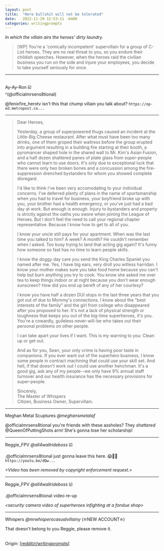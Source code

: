 ```yaml
---
layout: post
title:  "Hero bullshit will not be tolerated"
date:   2022-11-29 12:53:11 -0400
categories: writingprompts
---
```

*In which the villain airs the heroes' dirty laundry.*

> [WP] You're a 'comically incompetent' supervillain for a group of C-List heroes. They are no real threat to you, so you endure their childish speeches. However, when the heroes raid the civilian business you run on the side and injure your employees, you decide to take yourself seriously for once.

---
&nbsp;  
Ay-Ay-Ron ☑️  
^(@officialmrsens8tional)

@fenixfire\_herotv isn't this that chump villain you talk about? `https://op-ed.metropost.co...`

----
> Dear Heroes,
>
> Yesterday, a group of superpowered thugs caused an incident at the Little-Big Cheese restaurant. After what must have been too many drinks, one of them groped their waitress before the group erupted into argument resulting in a building fire starting at their booth, a pyromancer shaped hole in the shared wall to Mr. Kim's Asian Fusion, and a half dozen shattered panes of plate glass from super-people who cannot learn to use doors. It's only due to exceptional luck that there were only two broken bones and a concussion among the fire-suppression drenched bystanders for whom you showed complete disregard.
>
> I'd like to think I've been very accomodating to your individual concerns. I've deferred plenty of plans in the name of sportsmanship when you had to travel for business, your boyfriend broke up with you, your brother had a health emergency, or you've just had a bad day at work. But enough is enough. Injury to bystanders and property is strictly against the oaths you swore when joining the League of Heroes. But I don't feel the need to call your regional chapter representative. Because I know how to get to all of you.
>
> I know your uncle still pays for your apartment. When was the last time you talked to him? A week? A month? He couldn't remember when I asked. Too busy trying to land that acting gig again? It's funny how someone so fast has no time to learn people skills.
>
> I know the doggy day care you send the King Charles Spaniel you named after me. Yes, I have big ears, very droll you witless harridan. I know your mother makes sure you take food home because you can't help but burn anything you try to cook. You know she asked me over tea to keep things indoor or at night because you don't wear enough sunscreen? How did you end up bereft of any of her courtesy?
>
> I know you have half a dozen DUI stops in the last three years that you got out of due to Mommy's connections. I know about the "best interests of the family" and the girl from college who disappeared after you proposed to her. It's not a lack of physical strength or toughness that keeps you out of the big-time superheroes, it's you. You're a cowardly, guileless never-will-be who takes out their personal problems on other people.
>
> I can take apart your lives if I want. This is my warning to you: Clean up or get out. 
>
> And as for you, Sean, your only crime is having poor taste in companions. If you ever want out of the superhero business, I know some people in contract machining that could use your skill set. And hell, if that doesn't work out I could use another henchman. It's a good gig, ask any of my people--we only have 9% annual staff turnover and our health insurance has the necessary provisions for super-people.
>
> Sincerely,  
> The Master of Whispers  
> Citizen, Business Owner, Supervillain.

----
Meghan Metal Scuptures *@meghansmetalaf*

@officialmrsens8tional you're friends with these assholes? They *shattered* @QueenOfPuttingShots arm! She's gonna lose her scholarship!

----
Reggie\_FPV *@all4wallrideboss* ☑️

.@officialmrsens8tional just gonna leave this here. 😱🤦🏻 `https://youtu.be/dQw...`

*&lt;Video has been removed by copyright enforcement request.&gt;*

----
Reggie\_FPV *@all4wallrideboss* ☑️

.@officialmrsens8tional video re-up 

*&lt;security camera video of superheroes infighting at a fondue shop&gt;*

----
Whispers *@mrwhisperscasualvillainy* (✮NEW ACCOUNT✮)

That doesn't belong to you Reggie, please remove it.

&nbsp;  
Origin: \[[reddit/r/writingprompts](https://www.reddit.com/r/WritingPrompts/comments/z76hqs/wp_youre_a_comically_incompetent_supervillain_for/)\]
